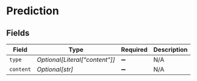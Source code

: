 # Prediction


## Fields

| Field                          | Type                           | Required                       | Description                    |
| ------------------------------ | ------------------------------ | ------------------------------ | ------------------------------ |
| `type`                         | *Optional[Literal["content"]]* | :heavy_minus_sign:             | N/A                            |
| `content`                      | *Optional[str]*                | :heavy_minus_sign:             | N/A                            |